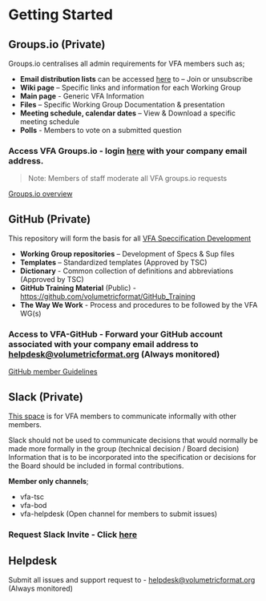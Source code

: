 # Getting Started

## Groups.io (Private)

Groups.io centralises all admin requirements for VFA members such as; 

- **Email distribution lists** can be accessed [here](https://volumetric.groups.io/g/main/subgroups ) to – Join or unsubscribe
- **Wiki page** – Specific links and information for each Working Group
- **Main page** - Generic VFA Information
- **Files** – Specific Working Group Documentation & presentation  
- **Meeting schedule, calendar dates** – View & Download a specific meeting schedule
- **Polls** - Members to vote on a submitted question

### **Access VFA Groups.io** - login [here](https://volumetric.groups.io/) with your company email address. 
>Note: Members of staff moderate all VFA groups.io requests 

[Groups.io overview](groups.io.md)

## GitHub (Private)

This repository will form the basis for all [VFA Speccification Development](https://github.com/volumetricformat)

- **Working Group repositories** – Development of Specs & Sup files
- **Templates** – Standardized templates (Approved by TSC)
- **Dictionary** - Common collection of definitions and abbreviations (Approved by TSC)
- **GitHub Training Material** (Public) - https://github.com/volumetricformat/GitHub_Training   
- **The Way We Work** - Process and procedures to be followed by the VFA WG(s)

### **Access to VFA-GitHub** - Forward your GitHub account associated with your company email address to helpdesk@volumetricformat.org (Always monitored)

[GitHub member Guidelines](https://volumetricformat.github.io/GitHub_Training/#/)


## Slack (Private)

[This space](vfa-org.slack.com) is for VFA members to communicate informally with other members.  

Slack should not be used to communicate decisions that would normally be made more formally in the group (technical decision / Board decision)
Information that is to be incorporated into the specification or decisions for the Board should be included in formal contributions. 

**Member only channels**;
- vfa-tsc
- vfa-bod
- vfa-helpdesk (Open channel for members to submit issues)

### Request Slack Invite - Click [here](vfa-org.slack.com)

## Helpdesk 
Submit all issues and support request to - helpdesk@volumetricformat.org (Always monitored)


